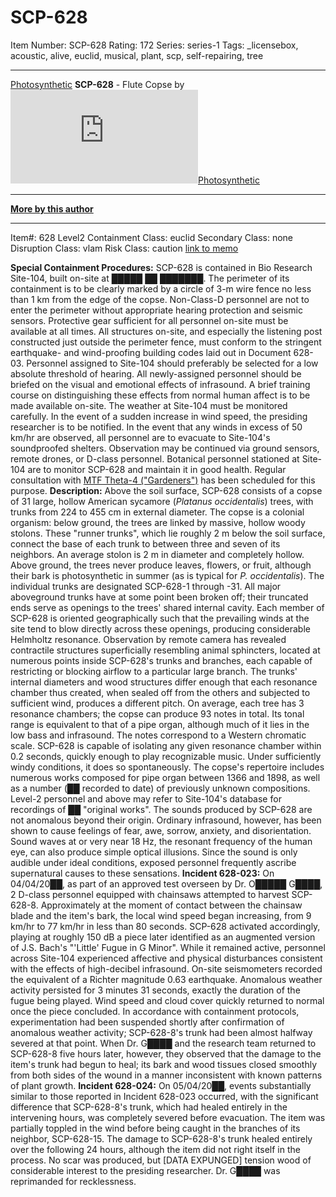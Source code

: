 # SCP-628
Item Number: SCP-628
Rating: 172
Series: series-1
Tags: _licensebox, acoustic, alive, euclid, musical, plant, scp, self-repairing, tree

---

[Photosynthetic](javascript:;)
**SCP-628** \- Flute Copse by [![Photosynthetic](https://www.wikidot.com/avatar.php?userid=361873&amp;size=small&amp;timestamp=1724864584)](http://www.wikidot.com/user:info/photosynthetic)[Photosynthetic](http://www.wikidot.com/user:info/photosynthetic)
* * *
**[More by this author](http://www.scpwiki.com/photosynthetics-personnel-file)**
* * *
Item#: 628
Level2
Containment Class:
euclid
Secondary Class:
none
Disruption Class:
vlam
Risk Class:
caution
[link to memo](/classification-committee-memo)  

**Special Containment Procedures:** SCP-628 is contained in Bio Research Site-104, built on-site at █████ ██ ███████. The perimeter of its containment is to be clearly marked by a circle of 3-m wire fence no less than 1 km from the edge of the copse. Non-Class-D personnel are not to enter the perimeter without appropriate hearing protection and seismic sensors. Protective gear sufficient for all personnel on-site must be available at all times. All structures on-site, and especially the listening post constructed just outside the perimeter fence, must conform to the stringent earthquake- and wind-proofing building codes laid out in Document 628-03.
Personnel assigned to Site-104 should preferably be selected for a low absolute threshold of hearing. All newly-assigned personnel should be briefed on the visual and emotional effects of infrasound. A brief training course on distinguishing these effects from normal human affect is to be made available on-site.
The weather at Site-104 must be monitored carefully. In the event of a sudden increase in wind speed, the presiding researcher is to be notified. In the event that any winds in excess of 50 km/hr are observed, all personnel are to evacuate to Site-104's soundproofed shelters. Observation may be continued via ground sensors, remote drones, or D-class personnel.
Botanical personnel stationed at Site-104 are to monitor SCP-628 and maintain it in good health. Regular consultation with [MTF Theta-4 ("Gardeners")](http://www.scp-wiki.net/task-forces#theta-4) has been scheduled for this purpose.
**Description:** Above the soil surface, SCP-628 consists of a copse of 31 large, hollow American sycamore (_Platanus occidentalis_) trees, with trunks from 224 to 455 cm in external diameter. The copse is a colonial organism: below ground, the trees are linked by massive, hollow woody stolons. These "runner trunks", which lie roughly 2 m below the soil surface, connect the base of each trunk to between three and seven of its neighbors. An average stolon is 2 m in diameter and completely hollow. Above ground, the trees never produce leaves, flowers, or fruit, although their bark is photosynthetic in summer (as is typical for _P. occidentalis_). The individual trunks are designated SCP-628-1 through -31.
All major aboveground trunks have at some point been broken off; their truncated ends serve as openings to the trees' shared internal cavity. Each member of SCP-628 is oriented geographically such that the prevailing winds at the site tend to blow directly across these openings, producing considerable Helmholtz resonance. Observation by remote camera has revealed contractile structures superficially resembling animal sphincters, located at numerous points inside SCP-628's trunks and branches, each capable of restricting or blocking airflow to a particular large branch.
The trunks' internal diameters and wood structures differ enough that each resonance chamber thus created, when sealed off from the others and subjected to sufficient wind, produces a different pitch. On average, each tree has 3 resonance chambers; the copse can produce 93 notes in total. Its tonal range is equivalent to that of a pipe organ, although much of it lies in the low bass and infrasound. The notes correspond to a Western chromatic scale.
SCP-628 is capable of isolating any given resonance chamber within 0.2 seconds, quickly enough to play recognizable music. Under sufficiently windy conditions, it does so spontaneously. The copse's repertoire includes numerous works composed for pipe organ between 1366 and 1898, as well as a number (██ recorded to date) of previously unknown compositions. Level-2 personnel and above may refer to Site-104's database for recordings of ██ "original works".
The sounds produced by SCP-628 are not anomalous beyond their origin. Ordinary infrasound, however, has been shown to cause feelings of fear, awe, sorrow, anxiety, and disorientation. Sound waves at or very near 18 Hz, the resonant frequency of the human eye, can also produce simple optical illusions. Since the sound is only audible under ideal conditions, exposed personnel frequently ascribe supernatural causes to these sensations.
**Incident 628-023:** On 04/04/20██, as part of an approved test overseen by Dr. O█████ G████, 2 D-class personnel equipped with chainsaws attempted to harvest SCP-628-8. Approximately at the moment of contact between the chainsaw blade and the item's bark, the local wind speed began increasing, from 9 km/hr to 77 km/hr in less than 80 seconds. SCP-628 activated accordingly, playing at roughly 150 dB a piece later identified as an augmented version of J.S. Bach's "'Little' Fugue in G Minor". While it remained active, personnel across Site-104 experienced affective and physical disturbances consistent with the effects of high-decibel infrasound. On-site seismometers recorded the equivalent of a Richter magnitude 0.63 earthquake.
Anomalous weather activity persisted for 3 minutes 31 seconds, exactly the duration of the fugue being played. Wind speed and cloud cover quickly returned to normal once the piece concluded.
In accordance with containment protocols, experimentation had been suspended shortly after confirmation of anomalous weather activity; SCP-628-8's trunk had been almost halfway severed at that point. When Dr. G████ and the research team returned to SCP-628-8 five hours later, however, they observed that the damage to the item's trunk had begun to heal; its bark and wood tissues closed smoothly from both sides of the wound in a manner inconsistent with known patterns of plant growth.
**Incident 628-024:** On 05/04/20██, events substantially similar to those reported in Incident 628-023 occurred, with the significant difference that SCP-628-8's trunk, which had healed entirely in the intervening hours, was completely severed before evacuation. The item was partially toppled in the wind before being caught in the branches of its neighbor, SCP-628-15. The damage to SCP-628-8's trunk healed entirely over the following 24 hours, although the item did not right itself in the process. No scar was produced, but [DATA EXPUNGED] tension wood of considerable interest to the presiding researcher.
Dr. G████ was reprimanded for recklessness.